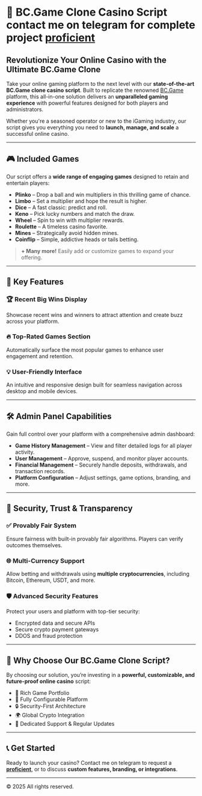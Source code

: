 # 🎰 BC.Game Clone Casino Script contact me on telegram for complete project **[proficient](https://t.me/Proficientng)**

## Revolutionize Your Online Casino with the Ultimate BC.Game Clone

Take your online gaming platform to the next level with our **state-of-the-art BC.Game clone casino script**. Built to replicate the renowned [BC.Game](https://bc.game) platform, this all-in-one solution delivers an **unparalleled gaming experience** with powerful features designed for both players and administrators.

Whether you're a seasoned operator or new to the iGaming industry, our script gives you everything you need to **launch, manage, and scale** a successful online casino.

---

## 🎮 Included Games

Our script offers a **wide range of engaging games** designed to retain and entertain players:

- **Plinko** – Drop a ball and win multipliers in this thrilling game of chance.
- **Limbo** – Set a multiplier and hope the result is higher.
- **Dice** – A fast classic: predict and roll.
- **Keno** – Pick lucky numbers and match the draw.
- **Wheel** – Spin to win with multiplier rewards.
- **Roulette** – A timeless casino favorite.
- **Mines** – Strategically avoid hidden mines.
- **Coinflip** – Simple, addictive heads or tails betting.

> **+ Many more!** Easily add or customize games to expand your offering.

---

## 🚀 Key Features

### 🏆 Recent Big Wins Display

Showcase recent wins and winners to attract attention and create buzz across your platform.

### 🔥 Top-Rated Games Section

Automatically surface the most popular games to enhance user engagement and retention.

### 💡 User-Friendly Interface

An intuitive and responsive design built for seamless navigation across desktop and mobile devices.

---

## 🛠️ Admin Panel Capabilities

Gain full control over your platform with a comprehensive admin dashboard:

- **Game History Management** – View and filter detailed logs for all player activity.
- **User Management** – Approve, suspend, and monitor player accounts.
- **Financial Management** – Securely handle deposits, withdrawals, and transaction records.
- **Platform Configuration** – Adjust settings, game options, branding, and more.

---

## 🔐 Security, Trust & Transparency

### ✅ Provably Fair System

Ensure fairness with built-in provably fair algorithms. Players can verify outcomes themselves.

### 🌐 Multi-Currency Support

Allow betting and withdrawals using **multiple cryptocurrencies**, including Bitcoin, Ethereum, USDT, and more.

### 🛡️ Advanced Security Features

Protect your users and platform with top-tier security:

- Encrypted data and secure APIs
- Secure crypto payment gateways
- DDOS and fraud protection

---

## 💼 Why Choose Our BC.Game Clone Script?

By choosing our solution, you’re investing in a **powerful, customizable, and future-proof online casino** script:

- 🎲 Rich Game Portfolio
- 🔧 Fully Configurable Platform
- 🔒 Security-First Architecture
- 🌍 Global Crypto Integration
- 🤝 Dedicated Support & Regular Updates

---

## 📞 Get Started

Ready to launch your casino? Contact me on telegram to request a **[proficient](https://t.me/Proficientng)**, or to discuss **custom features, branding, or integrations**.

---

© 2025 All rights reserved.
